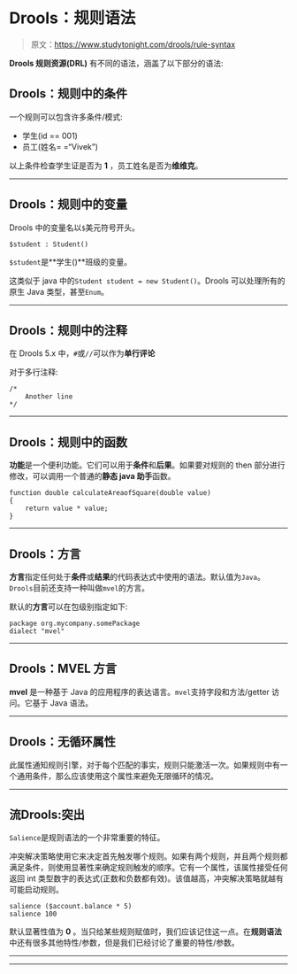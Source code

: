 # Drools：规则语法

> 原文：<https://www.studytonight.com/drools/rule-syntax>

**Drools 规则资源(DRL)** 有不同的语法，涵盖了以下部分的语法:

## Drools：规则中的条件

一个规则可以包含许多条件/模式:

*   学生(id == 001)
*   员工(姓名= =“Vivek”)

以上条件检查学生证是否为 **1** ，员工姓名是否为**维维克**。

* * *

## Drools：规则中的变量

Drools 中的变量名以`$`美元符号开头。

```
$student : Student()
```

`$student`是**学生()**班级的变量。

这类似于 java 中的`Student student = new Student()`。Drools 可以处理所有的原生 Java 类型，甚至`Enum`。

* * *

## Drools：规则中的注释

在 Drools 5.x 中，`#`或`//`可以作为**单行评论**

对于多行注释:

```
/* 
	Another line 
*/

```

* * *

## Drools：规则中的函数

**功能**是一个便利功能。它们可以用于**条件**和**后果**。如果要对规则的 then 部分进行修改，可以调用一个普通的**静态 java 助手**函数。

```
function double calculateAreaofSquare(double value) 
{ 
    return value * value; 
}

```

* * *

## Drools：方言

**方言**指定任何处于**条件**或**结果**的代码表达式中使用的语法。默认值为`Java`。`Drools`目前还支持一种叫做`mvel`的方言。

默认的**方言**可以在包级别指定如下:

```
package org.mycompany.somePackage
dialect "mvel"

```

* * *

## Drools：MVEL 方言

**mvel** 是一种基于 Java 的应用程序的表达语言。`mvel`支持字段和方法/getter 访问。它基于 Java 语法。

* * *

## Drools：无循环属性

此属性通知规则引擎，对于每个匹配的事实，规则只能激活一次。如果规则中有一个通用条件，那么应该使用这个属性来避免无限循环的情况。

* * *

## 流Drools:突出

`Salience`是规则语法的一个非常重要的特征。

冲突解决策略使用它来决定首先触发哪个规则。如果有两个规则，并且两个规则都满足条件，则使用显著性来确定规则触发的顺序。它有一个属性，该属性接受任何返回 int 类型数字的表达式(正数和负数都有效)。该值越高，冲突解决策略就越有可能启动规则。

```
salience ($account.balance * 5)
salience 100
```

默认显著性值为 **0** 。当只给某些规则赋值时，我们应该记住这一点。在**规则语法**中还有很多其他特性/参数，但是我们已经讨论了重要的特性/参数。

* * *

* * *